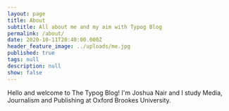 ```yaml
---
layout: page
title: About
subtitle: All about me and my aim with Typog Blog
permalink: /about/
date: 2020-10-11T20:40:00.000Z
header_feature_image: ../uploads/me.jpg
published: true
tags: null
description: null
show: false
---
```

Hello and welcome to The Typog Blog! I'm Joshua Nair and I study Media, Journalism and Publishing at Oxford Brookes University.